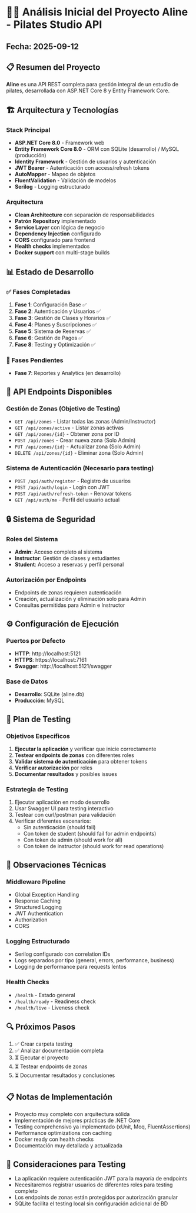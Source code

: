 # 🧘‍♀️ Análisis Inicial del Proyecto Aline - Pilates Studio API

## Fecha: 2025-09-12

## 📋 Resumen del Proyecto

**Aline** es una API REST completa para gestión integral de un estudio de pilates, desarrollada con ASP.NET Core 8 y Entity Framework Core.

## 🏗️ Arquitectura y Tecnologías

### Stack Principal
- **ASP.NET Core 8.0** - Framework web
- **Entity Framework Core 8.0** - ORM con SQLite (desarrollo) / MySQL (producción)
- **Identity Framework** - Gestión de usuarios y autenticación
- **JWT Bearer** - Autenticación con access/refresh tokens
- **AutoMapper** - Mapeo de objetos
- **FluentValidation** - Validación de modelos
- **Serilog** - Logging estructurado

### Arquitectura
- **Clean Architecture** con separación de responsabilidades
- **Patrón Repository** implementado
- **Service Layer** con lógica de negocio
- **Dependency Injection** configurado
- **CORS** configurado para frontend
- **Health checks** implementados
- **Docker support** con multi-stage builds

## 📊 Estado de Desarrollo

### ✅ Fases Completadas
1. **Fase 1**: Configuración Base ✅
2. **Fase 2**: Autenticación y Usuarios ✅
3. **Fase 3**: Gestión de Clases y Horarios ✅
4. **Fase 4**: Planes y Suscripciones ✅
5. **Fase 5**: Sistema de Reservas ✅
6. **Fase 6**: Gestión de Pagos ✅
7. **Fase 8**: Testing y Optimización ✅

### 🔄 Fases Pendientes
- **Fase 7**: Reportes y Analytics (en desarrollo)

## 🔌 API Endpoints Disponibles

### Gestión de Zonas (Objetivo de Testing)
- `GET /api/zones` - Listar todas las zonas (Admin/Instructor)
- `GET /api/zones/active` - Listar zonas activas
- `GET /api/zones/{id}` - Obtener zona por ID
- `POST /api/zones` - Crear nueva zona (Solo Admin)
- `PUT /api/zones/{id}` - Actualizar zona (Solo Admin)
- `DELETE /api/zones/{id}` - Eliminar zona (Solo Admin)

### Sistema de Autenticación (Necesario para testing)
- `POST /api/auth/register` - Registro de usuarios
- `POST /api/auth/login` - Login con JWT
- `POST /api/auth/refresh-token` - Renovar tokens
- `GET /api/auth/me` - Perfil del usuario actual

## 🔒 Sistema de Seguridad

### Roles del Sistema
- **Admin**: Acceso completo al sistema
- **Instructor**: Gestión de clases y estudiantes
- **Student**: Acceso a reservas y perfil personal

### Autorización por Endpoints
- Endpoints de zonas requieren autenticación
- Creación, actualización y eliminación solo para Admin
- Consultas permitidas para Admin e Instructor

## ⚙️ Configuración de Ejecución

### Puertos por Defecto
- **HTTP**: http://localhost:5121
- **HTTPS**: https://localhost:7161
- **Swagger**: http://localhost:5121/swagger

### Base de Datos
- **Desarrollo**: SQLite (aline.db)
- **Producción**: MySQL

## 🎯 Plan de Testing

### Objetivos Específicos
1. **Ejecutar la aplicación** y verificar que inicie correctamente
2. **Testear endpoints de zonas** con diferentes roles
3. **Validar sistema de autenticación** para obtener tokens
4. **Verificar autorización** por roles
5. **Documentar resultados** y posibles issues

### Estrategia de Testing
1. Ejecutar aplicación en modo desarrollo
2. Usar Swagger UI para testing interactivo
3. Testear con curl/postman para validación
4. Verificar diferentes escenarios:
   - Sin autenticación (should fail)
   - Con token de student (should fail for admin endpoints)
   - Con token de admin (should work for all)
   - Con token de instructor (should work for read operations)

## 📝 Observaciones Técnicas

### Middleware Pipeline
- Global Exception Handling
- Response Caching
- Structured Logging
- JWT Authentication
- Authorization
- CORS

### Logging Estructurado
- Serilog configurado con correlation IDs
- Logs separados por tipo (general, errors, performance, business)
- Logging de performance para requests lentos

### Health Checks
- `/health` - Estado general
- `/health/ready` - Readiness check
- `/health/live` - Liveness check

## 🔍 Próximos Pasos

1. ✅ Crear carpeta testing
2. ✅ Analizar documentación completa
3. ⏳ Ejecutar el proyecto
4. ⏳ Testear endpoints de zonas
5. ⏳ Documentar resultados y conclusiones

## 📋 Notas de Implementación

- Proyecto muy completo con arquitectura sólida
- Implementación de mejores prácticas de .NET Core
- Testing comprehensivo ya implementado (xUnit, Moq, FluentAssertions)
- Performance optimizations con caching
- Docker ready con health checks
- Documentación muy detallada y actualizada

## 🚨 Consideraciones para Testing

- La aplicación requiere autenticación JWT para la mayoría de endpoints
- Necesitaremos registrar usuarios de diferentes roles para testing completo
- Los endpoints de zonas están protegidos por autorización granular
- SQLite facilita el testing local sin configuración adicional de BD